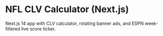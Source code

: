# NFL CLV Calculator (Next.js)
Next.js 14 app with CLV calculator, rotating banner ads, and ESPN week-filtered live score ticker.
